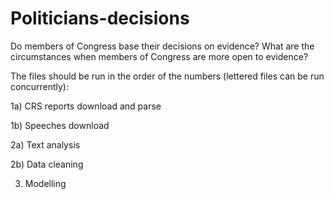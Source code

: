# Politicians-decisions

Do members of Congress base their decisions on evidence? What are the circumstances when members of Congress are more open to evidence?

The files should be run in the order of the numbers (lettered files can be run concurrently):

1a) CRS reports download and parse

1b) Speeches download

2a) Text analysis

2b) Data cleaning

3) Modelling
